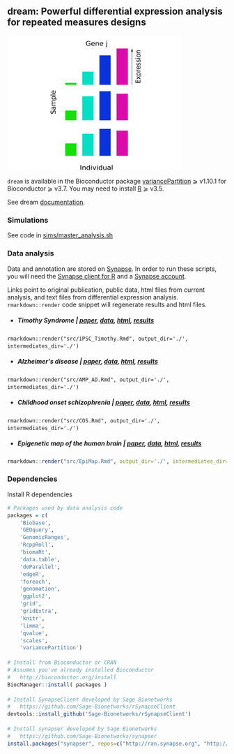 ## dream: Powerful differential expression analysis for repeated measures designs

<p align="left">
<img src="https://raw.githubusercontent.com/GabrielHoffman/gabrielhoffman.github.io/master/img/dream_icon.png" width="400">
</p>

`dream` is available in the Bioconductor package [variancePartition](http://bioconductor.org/packages/release/bioc/html/variancePartition.html) ⩾ v1.10.1 for Bioconductor ⩾ v3.7.  You may need to install [R](https://www.r-project.org) ⩾ v3.5.

See dream [documentation](http://bioconductor.org/packages/release/bioc/vignettes/variancePartition/inst/doc/dream.html).


### Simulations
See code in [sims/master_analysis.sh](https://github.com/GabrielHoffman/dream_analysis/tree/master/sims/master_analysis.sh)

### Data analysis

Data and annotation are stored on [Synapse](https://www.synapse.org).  In order to run these scripts, you will need the [Synapse client for R](https://docs.synapse.org/articles/getting_started.html) and a [Synapse account](https://www.synapse.org/#!RegisterAccount:0).

Links point to original publication, public data, html files from current analysis, and text files from differential expression analysis. `rmarkdown::render` code snippet will regenerate results and html files. 

- ##### Timothy Syndrome | [paper](https://www.nature.com/articles/nm.2576), [data](https://www.ncbi.nlm.nih.gov/geo/query/acc.cgi?acc=GSE25542), [html](https://cdn.rawgit.com/GabrielHoffman/dream_analysis/master/results/iPSC_Timothy.html), [results](https://github.com/GabrielHoffman/dream_analysis/tree/master/results/files/iPSC_Timothy)

`rmarkdown::render("src/iPSC_Timothy.Rmd", output_dir='./', intermediates_dir='./')`

- ##### Alzheimer's disease | [paper](https://www.nature.com/articles/sdata2018185), [data](https://www.synapse.org/#!Synapse:syn3159438), [html](https://cdn.rawgit.com/GabrielHoffman/dream_analysis/master/results/AMP_AD.html), [results](https://github.com/GabrielHoffman/dream_analysis/tree/master/results/files/AMP_AD)

`rmarkdown::render("src/AMP_AD.Rmd", output_dir='./', intermediates_dir='./')`

- ##### Childhood onset schizophrenia | [paper](https://www.nature.com/articles/s41467-017-02330-5), [data](www.synapse.org/hiPSC_COS), [html](https://cdn.rawgit.com/GabrielHoffman/dream_analysis/master/results/COS.html), [results](https://github.com/GabrielHoffman/dream_analysis/tree/master/results/files/COS)

`rmarkdown::render("src/COS.Rmd", output_dir='./', intermediates_dir='./')`


- ##### Epigenetic map of the human brain | [paper](https://www.nature.com/articles/s41593-018-0187-0), [data](https://www.synapse.org/#!Synapse:syn4566010), [html](https://cdn.rawgit.com/GabrielHoffman/dream_analysis/master/results/EpiMap.html), [results](https://github.com/GabrielHoffman/dream_analysis/tree/master/results/files/EpiMap)

```r
rmarkdown::render("src/EpiMap.Rmd", output_dir='./', intermediates_dir='./')
```


### Dependencies
Install R dependencies
```r
# Packages used by data analysis code
packages = c(
	'Biobase',
	'GEOquery',
	'GenomicRanges',
	'RcppRoll',
	'biomaRt',
	'data.table',
	'doParallel',
	'edgeR',
	'foreach',
	'genomation',
	'ggplot2',
	'grid',
	'gridExtra',
	'knitr',
	'limma',
	'qvalue',
	'scales',
	'variancePartition')

# Install from Bioconductor or CRAN
# Assumes you've already installed Bioconductor 
# 	http://bioconductor.org/install
BiocManager::install( packages )

# Install SynapseClient developed by Sage Bionetworks
# 	https://github.com/Sage-Bionetworks/rSynapseClient
devtools::install_github('Sage-Bionetworks/rSynapseClient')

# Install synapser developed by Sage Bionetworks
# 	https://github.com/Sage-Bionetworks/synapser
install.packages("synapser", repos=c("http://ran.synapse.org", "http://cran.fhcrc.org"))
```




